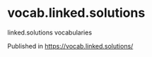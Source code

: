 # vocab.linked.solutions
linked.solutions vocabularies

Published in https://vocab.linked.solutions/